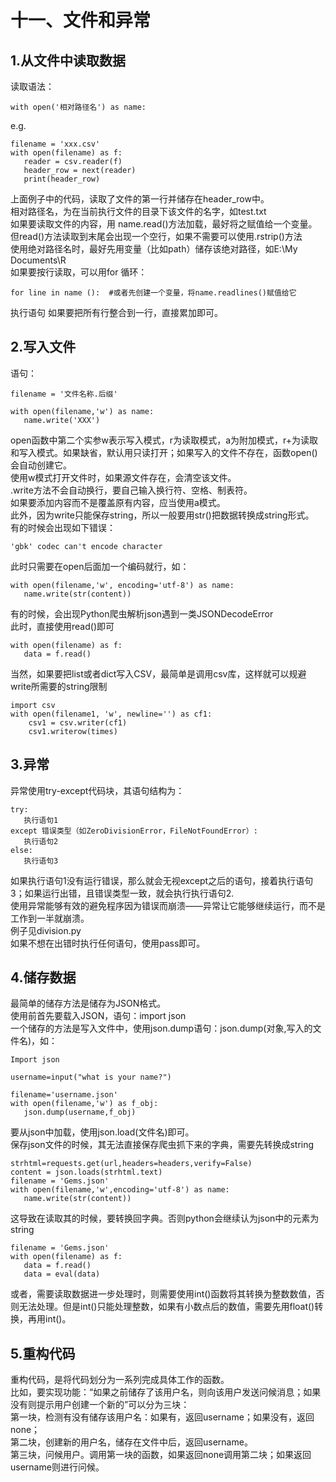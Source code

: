 # 十一、文件和异常
## 1.从文件中读取数据
读取语法：
 ```
with open('相对路径名') as name:
 ```
 e.g.
 ```
 filename = 'xxx.csv'
 with open(filename) as f:
 	reader = csv.reader(f)
	header_row = next(reader)
	print(header_row)
```
上面例子中的代码，读取了文件的第一行并储存在header_row中。<br>
相对路径名，为在当前执行文件的目录下该文件的名字，如test.txt<br>
如果要读取文件的内容，用 name.read()方法加载，最好将之赋值给一个变量。但read()方法读取到末尾会出现一个空行，如果不需要可以使用.rstrip()方法<br>
使用绝对路径名时，最好先用变量（比如path）储存该绝对路径，如E:\My Documents\R <br>
如果要按行读取，可以用for 循环： <br>
 ```
for line in name ():  #或者先创建一个变量，将name.readlines()赋值给它
 ```
执行语句
如果要把所有行整合到一行，直接累加即可。
## 2.写入文件
语句：
 ```
filename = '文件名称.后缀'

with open(filename,'w') as name:
	name.write('XXX')
 ```
open函数中第二个实参w表示写入模式，r为读取模式，a为附加模式，r+为读取和写入模式。如果缺省，默认用只读打开；如果写入的文件不存在，函数open()会自动创建它。<br>
使用w模式打开文件时，如果源文件存在，会清空该文件。<br>
.write方法不会自动换行，要自己输入换行符、空格、制表符。<br>
如果要添加内容而不是覆盖原有内容，应当使用a模式。<br>
此外，因为write只能保存string，所以一般要用str()把数据转换成string形式。<br>
有的时候会出现如下错误：<br>
```
'gbk' codec can't encode character
```
此时只需要在open后面加一个编码就行，如：
```
with open(filename,'w', encoding='utf-8') as name:
   name.write(str(content))
```
有的时候，会出现Python爬虫解析json遇到一类JSONDecodeError<br>
此时，直接使用read()即可<br>
```
with open(filename) as f:
   data = f.read()
```
当然，如果要把list或者dict写入CSV，最简单是调用csv库，这样就可以规避write所需要的string限制<br>
```
import csv
with open(filename1, 'w', newline='') as cf1:
	csv1 = csv.writer(cf1)
	csv1.writerow(times)
```
## 3.异常
异常使用try-except代码块，其语句结构为：
 ```
try:
	执行语句1
except 错误类型（如ZeroDivisionError，FileNotFoundError）:
	执行语句2
else:
	执行语句3
 ```
如果执行语句1没有运行错误，那么就会无视except之后的语句，接着执行语句3；如果运行出错，且错误类型一致，就会执行执行语句2.<br>
使用异常能够有效的避免程序因为错误而崩溃——异常让它能够继续运行，而不是工作到一半就崩溃。<br>
例子见division.py<br>
如果不想在出错时执行任何语句，使用pass即可。<br>
## 4.储存数据
最简单的储存方法是储存为JSON格式。<br>
使用前首先要载入JSON，语句：import json <br>
一个储存的方法是写入文件中，使用json.dump语句：json.dump(对象,写入的文件名)，如：<br>
 ```
Import json

username=input("what is your name?")

filename='username.json'
with open(filename,'w') as f_obj:
	json.dump(username,f_obj)
 ```
要从json中加载，使用json.load(文件名)即可。<br>
保存json文件的时候，其无法直接保存爬虫抓下来的字典，需要先转换成string <br>
```
strhtml=requests.get(url,headers=headers,verify=False) 
content = json.loads(strhtml.text)
filename = 'Gems.json'
with open(filename,'w',encoding='utf-8') as name:
   name.write(str(content))
```
这导致在读取其的时候，要转换回字典。否则python会继续认为json中的元素为string
```
filename = 'Gems.json'
with open(filename) as f:
   data = f.read()
   data = eval(data)
```
或者，需要读取数据进一步处理时，则需要使用int()函数将其转换为整数数值，否则无法处理。但是int()只能处理整数，如果有小数点后的数值，需要先用float()转换，再用int()。<br>
## 5.重构代码
重构代码，是将代码划分为一系列完成具体工作的函数。<br>
比如，要实现功能：“如果之前储存了该用户名，则向该用户发送问候消息；如果没有则提示用户创建一个新的”可以分为三块：<br>
第一块，检测有没有储存该用户名：如果有，返回username；如果没有，返回none；<br>
第二块，创建新的用户名，储存在文件中后，返回username。<br>
第三块，问候用户。调用第一块的函数，如果返回none调用第二块；如果返回username则进行问候。<br>
